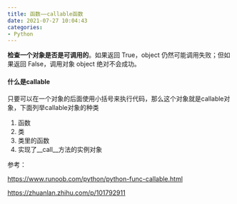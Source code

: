 ```yaml
---
title: 函数——callable函数
date: 2021-07-27 10:04:43
categories:
- Python
---
```

**检查一个对象是否是可调用的**。如果返回 True，object 仍然可能调用失败；但如果返回 False，调用对象 object 绝对不会成功。



#### 什么是callable

只要可以在一个对象的后面使用小括号来执行代码，那么这个对象就是callable对象，下面列举callable对象的种类

1. 函数
2. 类
3. 类里的函数
4. 实现了__call__方法的实例对象



参考：

https://www.runoob.com/python/python-func-callable.html

https://zhuanlan.zhihu.com/p/101792911